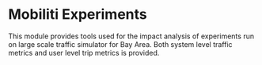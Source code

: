 # Mobiliti Experiments

This module provides tools used for the impact analysis of experiments run on large scale traffic simulator for Bay Area. Both system level traffic metrics and user level trip metrics is provided. 
